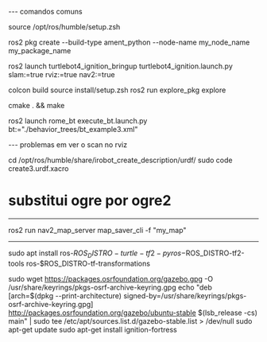 --- comandos comuns

source /opt/ros/humble/setup.zsh

ros2 pkg create --build-type ament_python --node-name my_node_name my_package_name

ros2 launch turtlebot4_ignition_bringup turtlebot4_ignition.launch.py slam:=true rviz:=true nav2:=true

colcon build
source install/setup.zsh
ros2 run explore_pkg explore




cmake . && make

ros2 launch rome_bt execute_bt.launch.py bt:="./behavior_trees/bt_example3.xml"



--- problemas em ver o scan no rviz

cd /opt/ros/humble/share/irobot_create_description/urdf/
sudo code create3.urdf.xacro
# substitui ogre por ogre2

---

ros2 run nav2_map_server map_saver_cli -f "my_map"

---

sudo apt install ros-$ROS_DISTRO-turtle-tf2-py ros-$ROS_DISTRO-tf2-tools ros-$ROS_DISTRO-tf-transformations

sudo wget https://packages.osrfoundation.org/gazebo.gpg -O /usr/share/keyrings/pkgs-osrf-archive-keyring.gpg
echo "deb [arch=$(dpkg --print-architecture) signed-by=/usr/share/keyrings/pkgs-osrf-archive-keyring.gpg] http://packages.osrfoundation.org/gazebo/ubuntu-stable $(lsb_release -cs) main" | sudo tee /etc/apt/sources.list.d/gazebo-stable.list > /dev/null
sudo apt-get update
sudo apt-get install ignition-fortress

